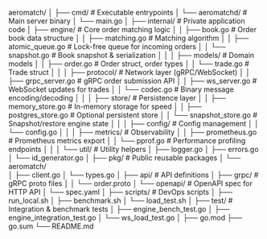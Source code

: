 aeromatch/
│
├── cmd/                     # Executable entrypoints
│   └── aeromatchd/          # Main server binary
│       └── main.go
│
├── internal/                # Private application code
│   ├── engine/               # Core order matching logic
│   │   ├── book.go            # Order book data structure
│   │   ├── matching.go        # Matching algorithm
│   │   ├── atomic_queue.go    # Lock-free queue for incoming orders
│   │   └── snapshot.go        # Book snapshot & serialization
│   │
│   ├── models/               # Domain models
│   │   ├── order.go           # Order struct, order types
│   │   └── trade.go           # Trade struct
│   │
│   ├── protocol/              # Network layer (gRPC/WebSocket)
│   │   ├── grpc_server.go     # gRPC order submission API
│   │   ├── ws_server.go       # WebSocket updates for trades
│   │   └── codec.go           # Binary message encoding/decoding
│   │
│   ├── store/                 # Persistence layer
│   │   ├── memory_store.go    # In-memory storage for speed
│   │   ├── postgres_store.go  # Optional persistent store
│   │   └── snapshot_store.go  # Snapshot/restore engine state
│   │
│   ├── config/                # Config management
│   │   └── config.go
│   │
│   ├── metrics/               # Observability
│   │   ├── prometheus.go      # Prometheus metrics export
│   │   └── pprof.go           # Performance profiling endpoints
│   │
│   └── util/                  # Utility helpers
│       ├── logger.go
│       ├── errors.go
│       └── id_generator.go
│
├── pkg/                      # Public reusable packages
│   └── aeromatch/            
│       ├── client.go
│       └── types.go
│
├── api/                      # API definitions
│   ├── grpc/                  # gRPC proto files
│   │   └── order.proto
│   └── openapi/               # OpenAPI spec for HTTP API
│       └── spec.yaml
│
├── scripts/                  # DevOps scripts
│   ├── run_local.sh
│   ├── benchmark.sh
│   └── load_test.sh
│
├── test/                     # Integration & benchmark tests
│   ├── engine_bench_test.go
│   ├── engine_integration_test.go
│   └── ws_load_test.go
│
├── go.mod
├── go.sum
└── README.md
